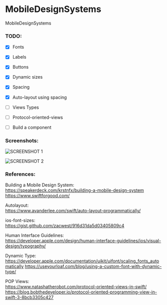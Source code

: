 # MobileDesignSystems
MobileDesignSystems

### TODO:

- [x] Fonts  
- [x] Labels  
- [x] Buttons  
- [x] Dynamic sizes  
- [x] Spacing  
- [x] Auto-layout using spacing  
- [ ] Views Types
- [ ] Protocol-oriented-views
- [ ] Build a component  


### Screenshots:

![SCREENSHOT 1 ](https://github.com/arunsivakumar/MobileDesignSystems/Screenshots/screenshot1.png)

![SCREENSHOT 2](https://github.com/arunsivakumar/MobileDesignSystems/Screenshots/screenshot2.png)

### References:

Building a Mobile Design System:  
https://speakerdeck.com/krstnfx/building-a-mobile-design-system
https://www.swiftforgood.com/  

Autolayout:  
https://www.avanderlee.com/swift/auto-layout-programmatically/

ios-font-sizes:  
https://gist.github.com/zacwest/916d31da5d03405809c4

Human Interface Guidelines:  
https://developer.apple.com/design/human-interface-guidelines/ios/visual-design/typography/

Dynamic Type:
https://developer.apple.com/documentation/uikit/uifont/scaling_fonts_automatically
https://useyourloaf.com/blog/using-a-custom-font-with-dynamic-type/


POP Views:  
https://www.natashatherobot.com/protocol-oriented-views-in-swift/  
https://blog.bobthedeveloper.io/protocol-oriented-programming-view-in-swift-3-8bcb3305c427
